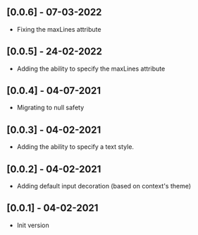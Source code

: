 ## [0.0.6] - 07-03-2022

* Fixing  the maxLines attribute

## [0.0.5] - 24-02-2022

* Adding the ability to specify the maxLines attribute

## [0.0.4] - 04-07-2021

* Migrating to null safety

## [0.0.3] - 04-02-2021

* Adding the ability to specify a text style.

## [0.0.2] - 04-02-2021

* Adding default input decoration (based on context's theme)

## [0.0.1] - 04-02-2021

* Init version